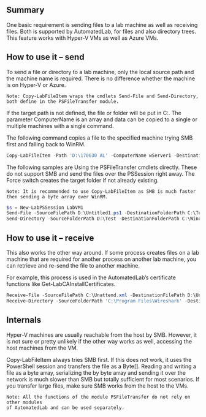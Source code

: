 ## Summary
One basic requirement is sending files to a lab machine as well as receiving files. Both is supported by AutomatedLab, for files and also directory trees.
This feature works with Hyper-V VMs as well as Azure VMs.

## How to use it – send
To send a file or directory to a lab machine, only the local source path and the machine name is required. There is no difference whether the machine is on Hyper-V or Azure.
```
Note: Copy-LabFileItem wraps the cmdlets Send-File and Send-Directory,
both define in the PSFileTransfer module.
```

If the target path is not defined, the file or folder will be put in C:\. The parameter ComputerName is an array and data can be copied to a single or multiple machines with a single command.

The following command copies a file to the specified machine trying SMB first and falling back to WinRM.

``` PowerShell
Copy-LabFileItem -Path 'D:\170630 AL' -ComputerName wServer1 -DestinationFolderPath C:\Temp
```

The following samples are Using the PSFileTransfer cmdlets directly. These do not support SMB and send the files over the PSSession right away. The Force switch creates the target folder if not already existing.
```
Note: It is recommended to use Copy-LabFileItem as SMB is much faster
then sending a byte array over WinRM.
```

``` PowerShell
$s = New-LabPSSession LabVM1
Send-File -SourceFilePath D:\Untitled1.ps1 -DestinationFolderPath C:\Temp\Untitled1.ps1 -Session $s -Force
Send-Directory -SourceFolderPath D:\Test -DestinationFolderPath C:\Windows -Session $s
```

## How to use it – receive
This also works the other way around. If some process creates files on a lab machine that are required for another process on another lab machine, you can retrieve and re-send the file to another machine.

For example, this process is used in the AutomatedLab’s certificate functions like Get-LabCAInstallCertificates.

``` PowerShell
Receive-File -SourceFilePath C:\Unattend.xml -DestinationFilePath D:\Unattend.xml -Session $s
Receive-Directory -SourceFolderPath 'C:\Program Files\Wireshark' -DestinationFolderPath D:\Wireshark -Session $s
```
## Internals
Hyper-V machines are usually reachable from the host by SMB. However, it is not sure or pretty unlikely if the other way works as well, accessing the host machines from the VM.

Copy-LabFileItem always tries SMB first. If this does not work, it uses the PowerShell session and transfers the file as a Byte[]. Reading and writing a file as a byte array, serializing the by byte array and sending it over the network is much slower than SMB but totally sufficient for most scenarios. If you transfer large files, make sure SMB works from the host to the VMs.

```
Note: All the functions of the module PSFileTransfer do not rely on other modules
of AutomatedLab and can be used separately.
```